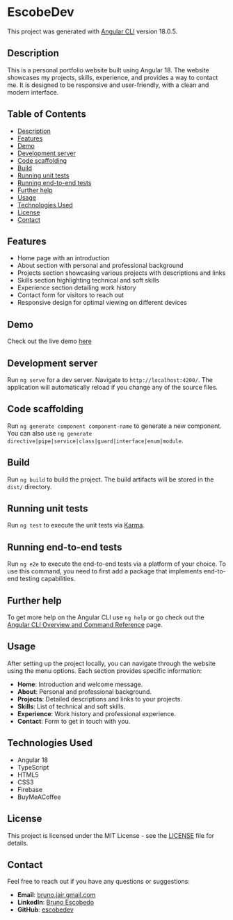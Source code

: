 # EscobeDev

This project was generated with [Angular CLI](https://github.com/angular/angular-cli) version 18.0.5.

## Description

This is a personal portfolio website built using Angular 18. The website showcases my projects, skills, experience, and provides a way to contact me. It is designed to be responsive and user-friendly, with a clean and modern interface.

## Table of Contents

- [Description](#description)
- [Features](#features)
- [Demo](#demo)
- [Development server](#development-server)
- [Code scaffolding](#code-scaffolding)
- [Build](#build)
- [Running unit tests](#running-unit-tests)
- [Running end-to-end tests](#running-end-to-end-tests)
- [Further help](#further-help)
- [Usage](#usage)
- [Technologies Used](#technologies-used)
- [License](#license)
- [Contact](#contact)

## Features

- Home page with an introduction
- About section with personal and professional background
- Projects section showcasing various projects with descriptions and links
- Skills section highlighting technical and soft skills
- Experience section detailing work history
- Contact form for visitors to reach out
- Responsive design for optimal viewing on different devices

## Demo

Check out the live demo [here](http://escobedev.com)

## Development server

Run `ng serve` for a dev server. Navigate to `http://localhost:4200/`. The application will automatically reload if you change any of the source files.

## Code scaffolding

Run `ng generate component component-name` to generate a new component. You can also use `ng generate directive|pipe|service|class|guard|interface|enum|module`.

## Build

Run `ng build` to build the project. The build artifacts will be stored in the `dist/` directory.

## Running unit tests

Run `ng test` to execute the unit tests via [Karma](https://karma-runner.github.io).

## Running end-to-end tests

Run `ng e2e` to execute the end-to-end tests via a platform of your choice. To use this command, you need to first add a package that implements end-to-end testing capabilities.

## Further help

To get more help on the Angular CLI use `ng help` or go check out the [Angular CLI Overview and Command Reference](https://angular.dev/tools/cli) page.

## Usage

After setting up the project locally, you can navigate through the website using the menu options. Each section provides specific information:

- **Home**: Introduction and welcome message.
- **About**: Personal and professional background.
- **Projects**: Detailed descriptions and links to your projects.
- **Skills**: List of technical and soft skills.
- **Experience**: Work history and professional experience.
- **Contact**: Form to get in touch with you.

## Technologies Used

- Angular 18
- TypeScript
- HTML5
- CSS3
- Firebase
- BuyMeACoffee

## License

This project is licensed under the MIT License - see the [LICENSE](LICENSE) file for details.

## Contact

Feel free to reach out if you have any questions or suggestions:

- **Email**: [bruno.jair.gmail.com](mailto:bruno.jair.ea@gmail.com)
- **LinkedIn**: [Bruno Escobedo](https://www.linkedin.com/in/bruno-escobedo)
- **GitHub**: [escobedev](https://github.com/escobedev)